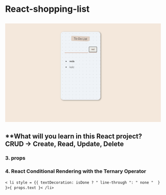 # React-shopping-list
![shopping-list]( https://github.com/miya-w/React-shopping-list/blob/02-update-line-through/imgs/shoppinglist03.png)
---
**What will you learn in this React project?
CRUD -> Create, Read, Update, Delete
---
### 3. props

### 4. React Conditional Rendering with the Ternary Operator 
`
< li style = {{ textDecoration: isDone ? " line-through ": " none "  } }>{ props.text }< /li>
`